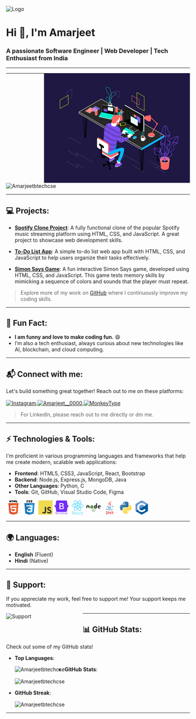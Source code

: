 ![Logo]([https://github.com/Amarjeetbtechcse/Amarjeetbtechcse/blob/main/github-header-image%20(3).png])

# Hi 👋, I'm Amarjeet
### A passionate Software Engineer | Web Developer | Tech Enthusiast from India

---

<img align="right" alt="coding" width="400" src="https://github.com/Amarjeetbtechcse/Amarjeetbtechcse/blob/main/75e7ef7aa27009befb076509382b86b8.gif">

---

<p align="left">
  <img src="https://komarev.com/ghpvc/?username=Amarjeetbtechcse&label=Profile%20views&color=0e75b6&style=flat" alt="Amarjeetbtechcse" />
</p>

---

## 💻 Projects:

- **[Spotify Clone Project](https://github.com/Amarjeetbtechcse/SPOTIFY-CLONE)**: A fully functional clone of the popular Spotify music streaming platform using HTML, CSS, and JavaScript. A great project to showcase web development skills.

- **[To-Do List App](https://github.com/Amarjeetbtechcse/To-Do-List-App)**: A simple to-do list web app built with HTML, CSS, and JavaScript to help users organize their tasks effectively.

- **[Simon Says Game](https://github.com/Amarjeetbtechcse/Simon-Says-Game)**: A fun interactive Simon Says game, developed using HTML, CSS, and JavaScript. This game tests memory skills by mimicking a sequence of colors and sounds that the player must repeat.

> Explore more of my work on [GitHub](https://github.com/Amarjeetbtechcse) where I continuously improve my coding skills.

---

## 🤖 Fun Fact:
- **I am funny and love to make coding fun.** 😄
- I’m also a tech enthusiast, always curious about new technologies like AI, blockchain, and cloud computing.

---

## 📬 Connect with me:
Let's build something great together! Reach out to me on these platforms:

<p align="left">
  <a href="https://www.instagram.com/amarjeet_0378" target="blank">
    <img align="center" src="https://raw.githubusercontent.com/rahuldkjain/github-profile-readme-generator/master/src/images/icons/Social/instagram.svg" alt="Instagram" height="30" width="40" />
  </a>
  <a href="https://x.com/Amarjeet__0000" target="blank">
    <img align="center" src="https://raw.githubusercontent.com/rahuldkjain/github-profile-readme-generator/master/src/images/icons/Social/twitter.svg" alt="Amarjeet__0000" height="30" width="40" />
  </a>
  <a href="https://monkeytype.com/profile/amarjeet_type" target="blank">
    <img align="center" src="https://upload.wikimedia.org/wikipedia/commons/5/58/MonkeyType_logo.svg" alt="MonkeyType" height="30" width="40" />
  </a>
</p>

> For LinkedIn, please reach out to me directly or dm me.

---

## ⚡ Technologies & Tools:

I'm proficient in various programming languages and frameworks that help me create modern, scalable web applications:

- **Frontend**: HTML5, CSS3, JavaScript, React, Bootstrap
- **Backend**: Node.js, Express.js, MongoDB, Java
- **Other Languages**: Python, C
- **Tools**: Git, GitHub, Visual Studio Code, Figma

<p align="left">
  <img src="https://raw.githubusercontent.com/devicons/devicon/master/icons/html5/html5-original-wordmark.svg" alt="HTML" width="40" height="40"/>
  <img src="https://raw.githubusercontent.com/devicons/devicon/master/icons/css3/css3-original-wordmark.svg" alt="CSS" width="40" height="40"/>
  <img src="https://raw.githubusercontent.com/devicons/devicon/master/icons/javascript/javascript-original.svg" alt="JavaScript" width="40" height="40"/>
  <img src="https://raw.githubusercontent.com/devicons/devicon/master/icons/bootstrap/bootstrap-plain-wordmark.svg" alt="Bootstrap" width="40" height="40"/>
  <img src="https://raw.githubusercontent.com/devicons/devicon/master/icons/react/react-original-wordmark.svg" alt="React" width="40" height="40"/>
  <img src="https://raw.githubusercontent.com/devicons/devicon/master/icons/nodejs/nodejs-original-wordmark.svg" alt="Node.js" width="40" height="40"/>
  <img src="https://raw.githubusercontent.com/devicons/devicon/master/icons/java/java-original-wordmark.svg" alt="Java" width="40" height="40"/>
  <img src="https://raw.githubusercontent.com/devicons/devicon/master/icons/python/python-original.svg" alt="Python" width="40" height="40"/>
  <img src="https://raw.githubusercontent.com/devicons/devicon/master/icons/c/c-original.svg" alt="C" width="40" height="40"/>
</p>

---

## 🌍 Languages:

- **English** (Fluent)
- **Hindi** (Native)

---

## 💸 Support:

If you appreciate my work, feel free to support me! Your support keeps me motivated.

<p>
  <a href="YOUR_SUPPORT_LINK">
    <img align="left" src="https://cdn.buymeacoffee.com/buttons/v2/default-yellow.png" height="50" width="210" alt="Support" />
  </a>
</p>

---

## 📊 GitHub Stats:

Check out some of my GitHub stats!

- **Top Languages**:
  <p>
    <img align="left" src="https://github-readme-stats.vercel.app/api/top-langs?username=Amarjeetbtechcse&show_icons=true&locale=en&layout=compact" alt="Amarjeetbtechcse" />
  </p>

- **GitHub Stats**:
  <p>
    <img align="center" src="https://github-readme-stats.vercel.app/api?username=Amarjeetbtechcse&show_icons=true&locale=en" alt="Amarjeetbtechcse" />
  </p>

- **GitHub Streak**:
  <p>
    <img align="center" src="https://github-readme-streak-stats.herokuapp.com/?user=Amarjeetbtechcse&" alt="Amarjeetbtechcse" />
  </p>

---
